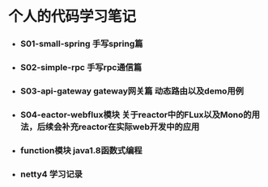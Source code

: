 
# 个人的代码学习笔记

+ ### S01-small-spring 手写spring篇
+ ### S02-simple-rpc 手写rpc通信篇
+ ### S03-api-gateway gateway网关篇 动态路由以及demo用例
+ ### S04-eactor-webflux模块 关于reactor中的FLux以及Mono的用法，后续会补充reactor在实际web开发中的应用
+ ### function模块 java1.8函数式编程
+ ### netty4 学习记录